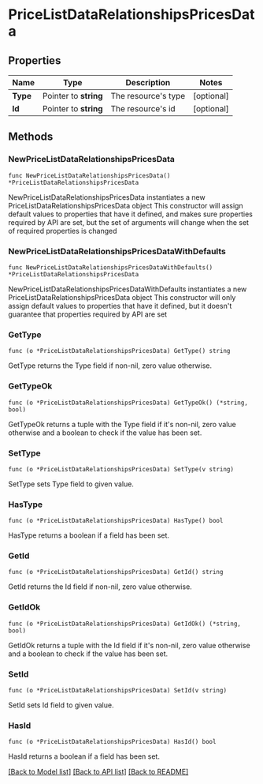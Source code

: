 # PriceListDataRelationshipsPricesData

## Properties

Name | Type | Description | Notes
------------ | ------------- | ------------- | -------------
**Type** | Pointer to **string** | The resource&#39;s type | [optional] 
**Id** | Pointer to **string** | The resource&#39;s id | [optional] 

## Methods

### NewPriceListDataRelationshipsPricesData

`func NewPriceListDataRelationshipsPricesData() *PriceListDataRelationshipsPricesData`

NewPriceListDataRelationshipsPricesData instantiates a new PriceListDataRelationshipsPricesData object
This constructor will assign default values to properties that have it defined,
and makes sure properties required by API are set, but the set of arguments
will change when the set of required properties is changed

### NewPriceListDataRelationshipsPricesDataWithDefaults

`func NewPriceListDataRelationshipsPricesDataWithDefaults() *PriceListDataRelationshipsPricesData`

NewPriceListDataRelationshipsPricesDataWithDefaults instantiates a new PriceListDataRelationshipsPricesData object
This constructor will only assign default values to properties that have it defined,
but it doesn't guarantee that properties required by API are set

### GetType

`func (o *PriceListDataRelationshipsPricesData) GetType() string`

GetType returns the Type field if non-nil, zero value otherwise.

### GetTypeOk

`func (o *PriceListDataRelationshipsPricesData) GetTypeOk() (*string, bool)`

GetTypeOk returns a tuple with the Type field if it's non-nil, zero value otherwise
and a boolean to check if the value has been set.

### SetType

`func (o *PriceListDataRelationshipsPricesData) SetType(v string)`

SetType sets Type field to given value.

### HasType

`func (o *PriceListDataRelationshipsPricesData) HasType() bool`

HasType returns a boolean if a field has been set.

### GetId

`func (o *PriceListDataRelationshipsPricesData) GetId() string`

GetId returns the Id field if non-nil, zero value otherwise.

### GetIdOk

`func (o *PriceListDataRelationshipsPricesData) GetIdOk() (*string, bool)`

GetIdOk returns a tuple with the Id field if it's non-nil, zero value otherwise
and a boolean to check if the value has been set.

### SetId

`func (o *PriceListDataRelationshipsPricesData) SetId(v string)`

SetId sets Id field to given value.

### HasId

`func (o *PriceListDataRelationshipsPricesData) HasId() bool`

HasId returns a boolean if a field has been set.


[[Back to Model list]](../README.md#documentation-for-models) [[Back to API list]](../README.md#documentation-for-api-endpoints) [[Back to README]](../README.md)


